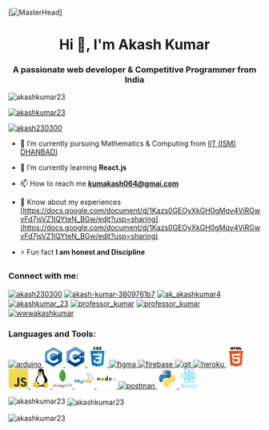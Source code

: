 [![MasterHead](https://so-development.org/wp-content/uploads/2021/11/full-stack-development.gif)]
<h1 align="center">Hi 👋, I'm Akash Kumar</h1>
<h3 align="center">A passionate web developer & Competitive Programmer from India</h3>

<p align="left"> <img src="https://komarev.com/ghpvc/?username=akashkumar23&label=Profile%20views&color=0e75b6&style=flat" alt="akashkumar23" /> </p>

<p align="left"> <a href="https://github.com/ryo-ma/github-profile-trophy"><img src="https://github-profile-trophy.vercel.app/?username=akashkumar23" alt="akashkumar23" /></a> </p>

<p align="left"> <a href="https://twitter.com/akash230300" target="blank"><img src="https://img.shields.io/twitter/follow/akash230300?logo=twitter&style=for-the-badge" alt="akash230300" /></a> </p>

- 🔭 I’m currently pursuing Mathematics & Computing from [IIT (ISM) DHANBAD)](https://www.iitism.ac.in/)

- 🌱 I’m currently learning **React.js**

- 📫 How to reach me **kumakash064@gmai.com**

- 📄 Know about my experiences [https://docs.google.com/document/d/1Kazs0GEOyXkGH0gMqy4ViRGwvFd7jsVZ1lQYteN_BGw/edit?usp=sharing](https://docs.google.com/document/d/1Kazs0GEOyXkGH0gMqy4ViRGwvFd7jsVZ1lQYteN_BGw/edit?usp=sharing)

- ⚡ Fun fact **I am honest and Discipline**

<h3 align="left">Connect with me:</h3>
<p align="left">
<a href="https://twitter.com/akash230300" target="blank"><img align="center" src="https://raw.githubusercontent.com/rahuldkjain/github-profile-readme-generator/master/src/images/icons/Social/twitter.svg" alt="akash230300" height="30" width="40" /></a>
<a href="https://linkedin.com/in/akash-kumar-3809761b7" target="blank"><img align="center" src="https://raw.githubusercontent.com/rahuldkjain/github-profile-readme-generator/master/src/images/icons/Social/linked-in-alt.svg" alt="akash-kumar-3809761b7" height="30" width="40" /></a>
<a href="https://instagram.com/ak_akashkumar4" target="blank"><img align="center" src="https://raw.githubusercontent.com/rahuldkjain/github-profile-readme-generator/master/src/images/icons/Social/instagram.svg" alt="ak_akashkumar4" height="30" width="40" /></a>
<a href="https://www.hackerrank.com/akashkumar_23" target="blank"><img align="center" src="https://raw.githubusercontent.com/rahuldkjain/github-profile-readme-generator/master/src/images/icons/Social/hackerrank.svg" alt="akashkumar_23" height="30" width="40" /></a>
<a href="https://codeforces.com/profile/professor_kumar" target="blank"><img align="center" src="https://raw.githubusercontent.com/rahuldkjain/github-profile-readme-generator/master/src/images/icons/Social/codeforces.svg" alt="professor_kumar" height="30" width="40" /></a>
<a href="https://www.leetcode.com/professor_kumar" target="blank"><img align="center" src="https://raw.githubusercontent.com/rahuldkjain/github-profile-readme-generator/master/src/images/icons/Social/leet-code.svg" alt="professor_kumar" height="30" width="40" /></a>
<a href="https://auth.geeksforgeeks.org/user/wwwakashkumar" target="blank"><img align="center" src="https://raw.githubusercontent.com/rahuldkjain/github-profile-readme-generator/master/src/images/icons/Social/geeks-for-geeks.svg" alt="wwwakashkumar" height="30" width="40" /></a>
</p>

<h3 align="left">Languages and Tools:</h3>
<p align="left"> <a href="https://www.arduino.cc/" target="_blank" rel="noreferrer"> <img src="https://cdn.worldvectorlogo.com/logos/arduino-1.svg" alt="arduino" width="40" height="40"/> </a> <a href="https://www.cprogramming.com/" target="_blank" rel="noreferrer"> <img src="https://raw.githubusercontent.com/devicons/devicon/master/icons/c/c-original.svg" alt="c" width="40" height="40"/> </a> <a href="https://www.w3schools.com/cpp/" target="_blank" rel="noreferrer"> <img src="https://raw.githubusercontent.com/devicons/devicon/master/icons/cplusplus/cplusplus-original.svg" alt="cplusplus" width="40" height="40"/> </a> <a href="https://www.w3schools.com/css/" target="_blank" rel="noreferrer"> <img src="https://raw.githubusercontent.com/devicons/devicon/master/icons/css3/css3-original-wordmark.svg" alt="css3" width="40" height="40"/> </a> <a href="https://www.figma.com/" target="_blank" rel="noreferrer"> <img src="https://www.vectorlogo.zone/logos/figma/figma-icon.svg" alt="figma" width="40" height="40"/> </a> <a href="https://firebase.google.com/" target="_blank" rel="noreferrer"> <img src="https://www.vectorlogo.zone/logos/firebase/firebase-icon.svg" alt="firebase" width="40" height="40"/> </a> <a href="https://git-scm.com/" target="_blank" rel="noreferrer"> <img src="https://www.vectorlogo.zone/logos/git-scm/git-scm-icon.svg" alt="git" width="40" height="40"/> </a> <a href="https://heroku.com" target="_blank" rel="noreferrer"> <img src="https://www.vectorlogo.zone/logos/heroku/heroku-icon.svg" alt="heroku" width="40" height="40"/> </a> <a href="https://www.w3.org/html/" target="_blank" rel="noreferrer"> <img src="https://raw.githubusercontent.com/devicons/devicon/master/icons/html5/html5-original-wordmark.svg" alt="html5" width="40" height="40"/> </a> <a href="https://developer.mozilla.org/en-US/docs/Web/JavaScript" target="_blank" rel="noreferrer"> <img src="https://raw.githubusercontent.com/devicons/devicon/master/icons/javascript/javascript-original.svg" alt="javascript" width="40" height="40"/> </a> <a href="https://www.linux.org/" target="_blank" rel="noreferrer"> <img src="https://raw.githubusercontent.com/devicons/devicon/master/icons/linux/linux-original.svg" alt="linux" width="40" height="40"/> </a> <a href="https://www.mongodb.com/" target="_blank" rel="noreferrer"> <img src="https://raw.githubusercontent.com/devicons/devicon/master/icons/mongodb/mongodb-original-wordmark.svg" alt="mongodb" width="40" height="40"/> </a> <a href="https://www.mysql.com/" target="_blank" rel="noreferrer"> <img src="https://raw.githubusercontent.com/devicons/devicon/master/icons/mysql/mysql-original-wordmark.svg" alt="mysql" width="40" height="40"/> </a> <a href="https://nodejs.org" target="_blank" rel="noreferrer"> <img src="https://raw.githubusercontent.com/devicons/devicon/master/icons/nodejs/nodejs-original-wordmark.svg" alt="nodejs" width="40" height="40"/> </a> <a href="https://postman.com" target="_blank" rel="noreferrer"> <img src="https://www.vectorlogo.zone/logos/getpostman/getpostman-icon.svg" alt="postman" width="40" height="40"/> </a> <a href="https://www.python.org" target="_blank" rel="noreferrer"> <img src="https://raw.githubusercontent.com/devicons/devicon/master/icons/python/python-original.svg" alt="python" width="40" height="40"/> </a> <a href="https://reactjs.org/" target="_blank" rel="noreferrer"> <img src="https://raw.githubusercontent.com/devicons/devicon/master/icons/react/react-original-wordmark.svg" alt="react" width="40" height="40"/> </a> </p>

<p><img align="left" src="https://github-readme-stats.vercel.app/api/top-langs?username=akashkumar23&show_icons=true&locale=en&layout=compact" alt="akashkumar23" /></p>

<p>&nbsp;<img align="center" src="https://github-readme-stats.vercel.app/api?username=akashkumar23&show_icons=true&locale=en" alt="akashkumar23" /></p>

<p><img align="center" src="https://github-readme-streak-stats.herokuapp.com/?user=akashkumar23&" alt="akashkumar23" /></p>
